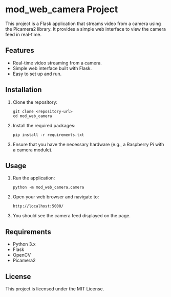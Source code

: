 # mod_web_camera Project

This project is a Flask application that streams video from a camera using the Picamera2 library. It provides a simple web interface to view the camera feed in real-time.

## Features

- Real-time video streaming from a camera.
- Simple web interface built with Flask.
- Easy to set up and run.

## Installation

1. Clone the repository:
   ```
   git clone <repository-url>
   cd mod_web_camera
   ```

2. Install the required packages:
   ```
   pip install -r requirements.txt
   ```

3. Ensure that you have the necessary hardware (e.g., a Raspberry Pi with a camera module).

## Usage

1. Run the application:
   ```
   python -m mod_web_camera.camera
   ```

2. Open your web browser and navigate to:
   ```
   http://localhost:5000/
   ```

3. You should see the camera feed displayed on the page.

## Requirements

- Python 3.x
- Flask
- OpenCV
- Picamera2

## License

This project is licensed under the MIT License.
